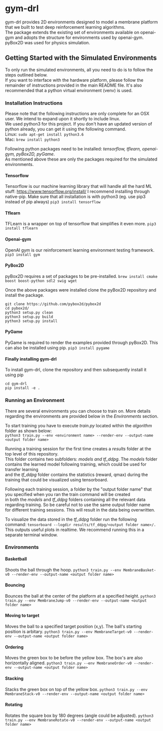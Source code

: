 # gym-drl #
gym-drl provides 2D environments designed to model a membrane platform that we built to test deep reinforcement learning algorithms.  
The package extends the existing set of environments available on openai-gym and adopts the structure for environments used by openai-gym. pyBox2D was used for physics simulation.

## Getting Started with the Simulated Environments ##
To only run the simulated environments, all you need to do is to follow the steps outlined below.  
If you want to interface with the hardware platform, please follow the remainder of instructions provided in the main  README file.
It's also recommended that a python virtual environment (venv) is used.

### Installation Instructions ###
Please note that the following instructions are only complete for an OSX user. We intend to expand upon it shortly to include linux.  
We used python3 for this project. If you don't have an updated version of python already, you can get it using the following command.  
Linux: `sudo apt-get install python3.6`  
Mac: `brew install python3`  

Following python packages need to be installed: _tensorflow, tflearn, openai-gym, pyBox2D, pyGame_.  
As mentioned above these are only the packages required for the simulated environments.

#### Tensorflow ####
Tensorflow is our machine learning library that will handle all the hard ML stuff: https://www.tensorflow.org/install/
I recommend installing through native-pip. Make sure that all installation is with python3 (eg. use pip3 instead of pip always)
```pip3 install tensorflow```

#### Tflearn ####
TFLearn is a wrapper on top of tensorflow that simplifies it even more.
```pip3 install tflearn```

#### Openai-gym ####
OpenAI gym is our reinforcement learning environment testing framework.
```pip3 install gym```

#### PyBox2D ####
pyBox2D requires a set of packages to be pre-installed.
```brew install cmake boost boost-python sdl2 swig wget```

Once the above packages were installed clone the pyBox2D repository and install the package.
```
git clone https://github.com/pybox2d/pybox2d
cd pybox2d/
python3 setup.py clean
python3 setup.py build
python3 setup.py install
```

#### PyGame ####
PyGame is required to render the examples provided through pyBox2D. This can also be installed using pip.
```pip3 install pygame```

#### Finally installing gym-drl ####
To install gym-drl, clone the repository and then subsequently install it using pip
```
cd gym-drl
pip install -e .
```

### Running an Environment ###

There are several environments you can choose to train on. More details regarding the environments are provided below in the _Environments_ section.

To start training you have to execute _train.py_ located within the _algorithm_ folder as shown below:  
```python3 train.py --env <environment name> --render-env --output-name <output folder name>```

Running a training session for the first time creates a _results_ folder at the top level of this repository.  
This folder contains two subfolders: _models and tf_ddpg_.
The _models_ folder contains the learned model following training, which could be used for transfer learning  
and the _tf_ddpg_ folder contains the statistics (reward, qmax) during the training that could be visualized using tensorboard.

Following each training session, a folder by the "output folder name" that you specified when you ran the train command will be created  
in both the _models_ and _tf_ddpg_ folders containing all the relevant data regarding training. So be careful not to use the same output folder name  
for different training sessions. This will result in the data being overwritten.

To visualize the data stored in the _tf_ddpg_ folder run the following command:
```tensorboard --logdir results/tf_ddpg/<output folder name>/. ```
This outputs useful plots in realtime. We recommend running this in a separate terminal window.

### Environments ###

#### Basketball ####
Shoots the ball through the hoop.
```python3 train.py --env MembraneBasket-v0 --render-env --output-name <output folder name>```

#### Bouncing ####
Bounces the ball at the center of the platform at a specified height.
```python3 train.py --env MembraneJump-v0 --render-env --output-name <output folder name>```

#### Moving to target ####
Moves the ball to a specified target position (x,y). The ball's starting position is arbitary.
```python3 train.py --env MembraneTarget-v0 --render-env --output-name <output folder name>```

#### Ordering ####
Moves the green box to be before the yellow box. The box's are also horizontally aligned.
```python3 train.py --env MembraneOrder-v0 --render-env --output-name <output folder name>```

#### Stacking ####
Stacks the green box on top of the yellow box.
```python3 train.py --env MembraneStack-v0 --render-env --output-name <output folder name>```

#### Rotating ####
Rotates the square box by 180 degrees (angle could be adjusted).
```python3 train.py --env MembraneRotate-v0 --render-env --output-name <output folder name>```

